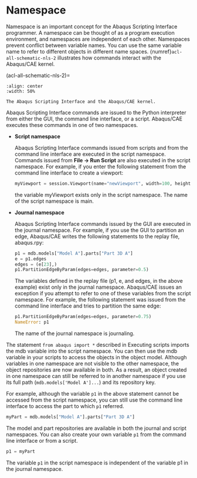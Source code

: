 # Namespace

Namespace is an important concept for the Abaqus Scripting Interface programmer. A namespace can be thought of as a program execution environment, and namespaces are independent of each other. Namespaces prevent conflict between variable names. You can use the same variable name to refer to different objects in different name spaces. {numref}`acl-all-schematic-nls-2` illustrates how commands interact with the Abaqus/CAE kernel.

(acl-all-schematic-nls-2)=

```{figure} /images/acl-all-schematic-nls.png
:align: center
:width: 50%

The Abaqus Scripting Interface and the Abaqus/CAE kernel.
```

Abaqus Scripting Interface commands are issued to the Python interpreter from either the GUI, the command line interface, or a script. Abaqus/CAE executes these commands in one of two namespaces.

- **Script namespace**

  Abaqus Scripting Interface commands issued from scripts and from the command line interface are executed in the script namespace. Commands issued from **File -> Run Script** are also executed in the script namespace. For example, if you enter the following statement from the command line interface to create a viewport:

  ```python
  myViewport = session.Viewport(name="newViewport", width=100, height=100)
  ```

  the variable myViewport exists only in the script namespace. The name of the script namespace is main.

- **Journal namespace**

  Abaqus Scripting Interface commands issued by the GUI are executed in the journal namespace. For example, if you use the GUI to partition an edge, Abaqus/CAE writes the following statements to the replay file, abaqus.rpy:

  ```python
  p1 = mdb.models["Model A"].parts["Part 3D A"]
  e = p1.edges
  edges = (e[23],)
  p1.PartitionEdgeByParam(edges=edges, parameter=0.5)
  ```

  The variables defined in the replay file (p1, e, and edges, in the above example) exist only in the journal namespace. Abaqus/CAE issues an exception if you attempt to refer to one of these variables from the script namespace. For example, the following statement was issued from the command line interface and tries to partition the same edge:

  ```python
  p1.PartitionEdgeByParam(edges=edges, parameter=0.75)
  NameError: p1
  ```

  The name of the journal namespace is journaling.

The statement `from abaqus import *` described in Executing scripts imports the mdb variable into the script namespace. You can then use the mdb variable in your scripts to access the objects in the object model. Although variables in one namespace are not visible to the other namespace, the object repositories are now available in both. As a result, an object created in one namespace can still be referred to in another namespace if you use its full path (`mdb.models['Model A']...`) and its repository key.

For example, although the variable `p1` in the above statement cannot be accessed from the script namespace, you can still use the command line interface to access the part to which `p1` referred.

```python
myPart = mdb.models["Model A"].parts["Part 3D A"]
```

The model and part repositories are available in both the journal and script namespaces. You can also create your own variable `p1` from the command line interface or from a script.

```python
p1 = myPart
```

The variable `p1` in the script namespace is independent of the variable p1 in the journal namespace.
